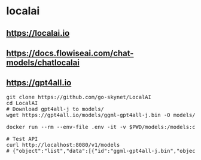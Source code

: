 # localai
## https://localai.io
## https://docs.flowiseai.com/chat-models/chatlocalai
## https://gpt4all.io
<pre>
git clone https://github.com/go-skynet/LocalAI
cd LocalAI
# Download gpt4all-j to models/
wget https://gpt4all.io/models/ggml-gpt4all-j.bin -O models/ggml-gpt4all-j

docker run --rm --env-file .env -it -v $PWD/models:/models:cached -p 8088:8080 quay.io/go-skynet/local-ai:latest /usr/bin/local-ai

# Test API
curl http://localhost:8080/v1/models
# {"object":"list","data":[{"id":"ggml-gpt4all-j.bin","object":"model"}]}
</pre>
